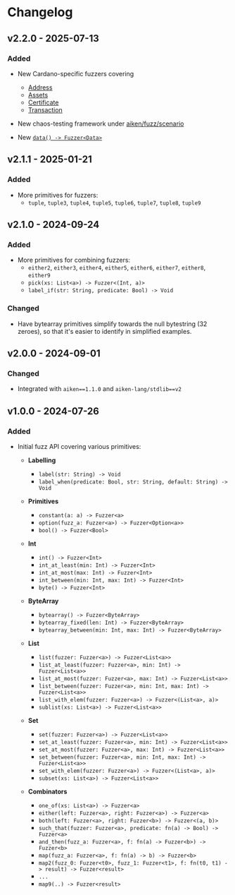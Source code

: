 # Changelog

## v2.2.0 - 2025-07-13

### Added

- New Cardano-specific fuzzers covering
  - [Address](https://aiken-lang.github.io/fuzz/cardano/fuzz.html#Address)
  - [Assets](https://aiken-lang.github.io/fuzz/cardano/fuzz.html#Assets)
  - [Certificate](https://aiken-lang.github.io/fuzz/cardano/fuzz.html#Certificate)
  - [Transaction](https://aiken-lang.github.io/fuzz/cardano/fuzz.html#Transaction)

- New chaos-testing framework under [aiken/fuzz/scenario](https://aiken-lang.github.io/fuzz/aiken/fuzz/scenario.html)

- New [`data() -> Fuzzer<Data>`](https://aiken-lang.github.io/fuzz/aiken/fuzz.html#data)

## v2.1.1 - 2025-01-21

### Added

- More primitives for fuzzers:
    - `tuple`, `tuple3`, `tuple4`, `tuple5`, `tuple6`, `tuple7`, `tuple8`, `tuple9`

## v2.1.0 - 2024-09-24

### Added

- More primitives for combining fuzzers:
    - `either2`, `either3`, `either4`, `either5`, `either6`, `either7`, `either8`, `either9`
    - `pick(xs: List<a>) -> Fuzzer<(Int, a)>`
    - `label_if(str: String, predicate: Bool) -> Void`

### Changed

- Have bytearray primitives simplify towards the null bytestring (32 zeroes),
  so that it's easier to identify in simplified examples.

## v2.0.0 - 2024-09-01

### Changed

- Integrated with `aiken==1.1.0` and `aiken-lang/stdlib==v2`

## v1.0.0 - 2024-07-26

### Added

- Initial fuzz API covering various primitives:
  - **Labelling**
    - `label(str: String) -> Void`
    - `label_when(predicate: Bool, str: String, default: String) -> Void`

  - **Primitives**
    - `constant(a: a) -> Fuzzer<a>`
    - `option(fuzz_a: Fuzzer<a>) -> Fuzzer<Option<a>>`
    - `bool() -> Fuzzer<Bool>`

  - **Int**
    - `int() -> Fuzzer<Int>`
    - `int_at_least(min: Int) -> Fuzzer<Int>`
    - `int_at_most(max: Int) -> Fuzzer<Int>`
    - `int_between(min: Int, max: Int) -> Fuzzer<Int>`
    - `byte() -> Fuzzer<Int>`

  - **ByteArray**
    - `bytearray() -> Fuzzer<ByteArray>`
    - `bytearray_fixed(len: Int) -> Fuzzer<ByteArray>`
    - `bytearray_between(min: Int, max: Int) -> Fuzzer<ByteArray>`

  - **List**
    - `list(fuzzer: Fuzzer<a>) -> Fuzzer<List<a>>`
    - `list_at_least(fuzzer: Fuzzer<a>, min: Int) -> Fuzzer<List<a>>`
    - `list_at_most(fuzzer: Fuzzer<a>, max: Int) -> Fuzzer<List<a>>`
    - `list_between(fuzzer: Fuzzer<a>, min: Int, max: Int) -> Fuzzer<List<a>>`
    - `list_with_elem(fuzzer: Fuzzer<a>) -> Fuzzer<(List<a>, a)>`
    - `sublist(xs: List<a>) -> Fuzzer<List<a>>`

  - **Set**
    - `set(fuzzer: Fuzzer<a>) -> Fuzzer<List<a>>`
    - `set_at_least(fuzzer: Fuzzer<a>, min: Int) -> Fuzzer<List<a>>`
    - `set_at_most(fuzzer: Fuzzer<a>, max: Int) -> Fuzzer<List<a>>`
    - `set_between(fuzzer: Fuzzer<a>, min: Int, max: Int) -> Fuzzer<List<a>>`
    - `set_with_elem(fuzzer: Fuzzer<a>) -> Fuzzer<(List<a>, a)>`
    - `subset(xs: List<a>) -> Fuzzer<List<a>>`

  - **Combinators**
    - `one_of(xs: List<a>) -> Fuzzer<a>`
    - `either(left: Fuzzer<a>, right: Fuzzer<a>) -> Fuzzer<a>`
    - `both(left: Fuzzer<a>, right: Fuzzer<b>) -> Fuzzer<(a, b)>`
    - `such_that(fuzzer: Fuzzer<a>, predicate: fn(a) -> Bool) -> Fuzzer<a>`
    - `and_then(fuzz_a: Fuzzer<a>, f: fn(a) -> Fuzzer<b>) -> Fuzzer<b>`
    - `map(fuzz_a: Fuzzer<a>, f: fn(a) -> b) -> Fuzzer<b>`
    - `map2(fuzz_0: Fuzzer<t0>, fuzz_1: Fuzzer<t1>, f: fn(t0, t1) -> result) -> Fuzzer<result>`
    - `...`
    - `map9(..) -> Fuzzer<result>`
